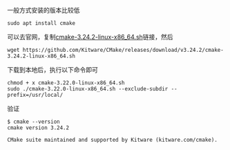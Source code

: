 一般方式安装的版本比较低
```shell
sudo apt install cmake
```

可以去官网，复制[cmake-3.24.2-linux-x86_64.sh](https://github.com/Kitware/CMake/releases/download/v3.24.2/cmake-3.24.2-linux-x86_64.sh)链接，然后
```shell
wget https://github.com/Kitware/CMake/releases/download/v3.24.2/cmake-3.24.2-linux-x86_64.sh
```
下载到本地后，执行以下命令即可
```shell
chmod + x cmake-3.22.0-linux-x86_64.sh
sudo ./cmake-3.22.0-linux-x86_64.sh --exclude-subdir --prefix=/usr/local/
```

验证
```shell
$ cmake --version
cmake version 3.24.2

CMake suite maintained and supported by Kitware (kitware.com/cmake).
```
